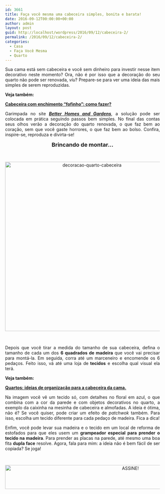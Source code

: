 ```yaml
---
id: 3661
title: Faça você mesma uma cabeceira simples, bonita e barata!
date: 2016-09-12T00:00:00+00:00
author: admin
layout: post
guid: http://localhost/wordpress/2016/09/12/cabeceira-2/
permalink: /2016/09/12/cabeceira-2/
categories:
  - Casa
  - Faça Você Mesma
  - Quarto
---
```

<p style="text-align: justify;">
  Sua cama está sem cabeceira e você sem dinheiro para investir nesse item decorativo neste momento? Ora, não é por isso que a decoração do seu quarto não pode ser renovada, <em>viu</em>? Prepare-se para ver uma ideia das mais simples de serem reproduzidas.
</p>

<p style="text-align: justify;">
  <strong>Veja também:</strong>
</p>

<p style="text-align: justify;">
  <strong><a href="http://www.decoracaodacasa.com/cabeceira-enchimento/" target="_blank">Cabeceira com enchimento &#8220;fofinho&#8221;: como fazer?</a></strong>
</p>

<p style="text-align: justify;">
  Garimpada no site <strong><em><a href="http://www.bhg.com/" target="_blank">Better Homes and Gardens</a></em></strong>, a solução pode ser colocada em prática seguindo passos bem simples. No final das contas seus olhos verão a decoração do quarto renovada, o que faz bem ao coração, sem que você gaste horrores, o que faz bem ao bolso. Confira, inspire-se, reproduza e divirta-se!
</p>

<!--more-->

<p align="center">
  <strong><span style="font-size: large;">Brincando de montar…</span></strong>
</p>

&nbsp;

<p align="center">
  <img class="alignnone size-full wp-image-12914" src="http://www.trololodemulher.com.br/blog/wp-content/uploads/2016/09/DECORACAO-QUARTO-CABECEIRA.jpg" alt="decoracao-quarto-cabeceira" width="550" height="550" />
</p>

&nbsp;

<p align="justify">
  Depois que você tirar a medida do tamanho de sua cabeceira, defina o tamanho de cada um dos <strong>6 quadrados de madeira</strong> que você vai precisar para montá-la. Em seguida, corra até um marceneiro e encomende os 6 pedaços. Feito isso, vá até uma loja de<strong> tecidos</strong> e escolha qual visual ela terá.
</p>

<p align="justify">
  <strong>Veja também:</strong>
</p>

<p align="justify">
  <strong><a href="http://www.trololodemulher.com.br/2012/02/01/quarto-organizacao-cabeceira/" target="_blank">Quartos: ideias de organização para a cabeceira da cama.</a></strong>
</p>

<p align="justify">
  Na imagem você vê um tecido só, com detalhes no floral em azul, o que combina com a cor da parede e com objetos decorativos no quarto, a exemplo da caixinha na mesinha de cabeceira e almofadas. A ideia é ótima, não é? Se você quiser, pode criar um efeito de <em>patchwok </em>também. Para isso, escolha um tecido diferente para cada pedaço de madeira. Fica a dica!
</p>

<p align="justify">
  Enfim, você pode levar sua madeira e o tecido em um local de reforma de estofados para que eles usem um <strong>grampeador especial para prender o tecido na madeira</strong>. Para prender as placas na parede, até mesmo uma boa fita <strong>dupla face</strong> resolve. Agora, fala para mim: a ideia não é bem fácil de ser copiada? Se joga!
</p>

&nbsp;

<p align="center">
  <a href="http://feedburner.google.com/fb/a/mailverify?uri=blogBichaFemea&loc=en_US" target="_blank"><img class="alignnone size-full wp-image-10439" src="http://www.trololodemulher.com.br/blog/wp-content/uploads/2014/09/ASSINE.png" alt="ASSINE!" width="800" height="78" /></a>
</p>